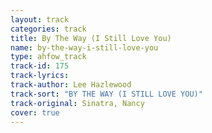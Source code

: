 ```yaml
---
layout: track
categories: track
title: By The Way (I Still Love You)
name: by-the-way-i-still-love-you
type: ahfow_track
track-id: 175
track-lyrics: 
track-author: Lee Hazlewood
track-sort: "BY THE WAY (I STILL LOVE YOU)"
track-original: Sinatra, Nancy
cover: true
---
```

